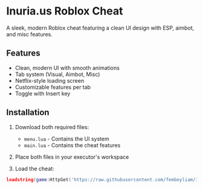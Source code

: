 # Inuria.us Roblox Cheat

A sleek, modern Roblox cheat featuring a clean UI design with ESP, aimbot, and misc features.

## Features

- Clean, modern UI with smooth animations
- Tab system (Visual, Aimbot, Misc)
- Netflix-style loading screen
- Customizable features per tab
- Toggle with Insert key

## Installation

1. Download both required files:
   - `menu.lua` - Contains the UI system
   - `main.lua` - Contains the cheat features

2. Place both files in your executor's workspace

3. Load the cheat:
```lua
loadstring(game:HttpGet('https://raw.githubusercontent.com/femboyliam/Inuria-Roblox-Cheat/main/loader.lua'))()
